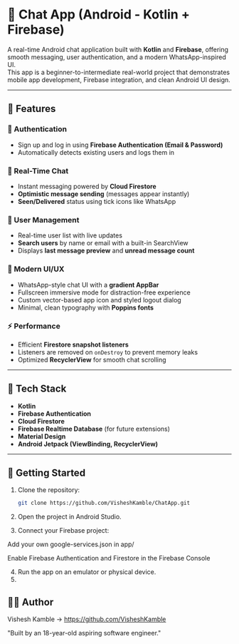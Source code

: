 # 💬 Chat App (Android - Kotlin + Firebase)

A real-time Android chat application built with **Kotlin** and **Firebase**, offering smooth messaging, user authentication, and a modern WhatsApp-inspired UI.  
This app is a beginner-to-intermediate real-world project that demonstrates mobile app development, Firebase integration, and clean Android UI design.

---

## 📌 Features

### 🔐 Authentication
- Sign up and log in using **Firebase Authentication (Email & Password)**
- Automatically detects existing users and logs them in

### 💬 Real-Time Chat
- Instant messaging powered by **Cloud Firestore**
- **Optimistic message sending** (messages appear instantly)
- **Seen/Delivered** status using tick icons like WhatsApp

### 👤 User Management
- Real-time user list with live updates
- **Search users** by name or email with a built-in SearchView
- Displays **last message preview** and **unread message count**

### 🎨 Modern UI/UX
- WhatsApp-style chat UI with a **gradient AppBar**
- Fullscreen immersive mode for distraction-free experience
- Custom vector-based app icon and styled logout dialog
- Minimal, clean typography with **Poppins fonts**

### ⚡ Performance
- Efficient **Firestore snapshot listeners**
- Listeners are removed on `onDestroy` to prevent memory leaks
- Optimized **RecyclerView** for smooth chat scrolling

---

## 📱 Tech Stack

- **Kotlin**
- **Firebase Authentication**
- **Cloud Firestore**
- **Firebase Realtime Database** (for future extensions)
- **Material Design**
- **Android Jetpack (ViewBinding, RecyclerView)**

---

## 🚀 Getting Started

1. Clone the repository:
   ```bash
   git clone https://github.com/VisheshKamble/ChatApp.git

2. Open the project in Android Studio.

3. Connect your Firebase project:

Add your own google-services.json in app/

Enable Firebase Authentication and Firestore in the Firebase Console

4. Run the app on an emulator or physical device.
5. 

## 🙋‍♂️ Author

Vishesh Kamble -> https://github.com/VisheshKamble

"Built by an 18-year-old aspiring software engineer."

